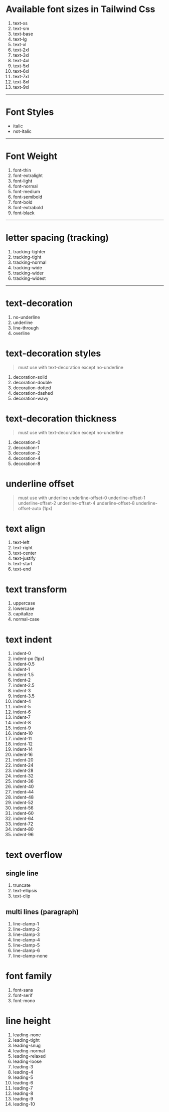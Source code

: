 # Available font sizes in Tailwind Css
1. text-xs 
2. text-sm 
3. text-base 
4. text-lg
5. text-xl
6. text-2xl
7. text-3xl
8. text-4xl
9. text-5xl
10. text-6xl
11. text-7xl
12. text-8xl
13. text-9xl

<hr/>

# Font Styles
- italic
- not-italic
<hr/>

# Font Weight
1. font-thin 		
2. font-extralight 	
3. font-light 		
4. font-normal	 	
5. font-medium	 	
6. font-semibold 	
7. font-bold		
8. font-extrabold 	
9. font-black 		
<hr/>

# letter spacing (tracking)
1. tracking-tighter
2. tracking-tight
3. tracking-normal
4. tracking-wide
5. tracking-wider
6. tracking-widest

<hr/>

# text-decoration
1. no-underline	
2. underline		
3. line-through
4. overline


# text-decoration styles
> must use with text-decoration except no-underline
1. decoration-solid
2. decoration-double
3. decoration-dotted
4. decoration-dashed
5. decoration-wavy


# text-decoration thickness
> must use with text-decoration except no-underline
1. decoration-0
2. decoration-1
3. decoration-2
4. decoration-4
5. decoration-8

# underline offset
> must use with underline
underline-offset-0
underline-offset-1
underline-offset-2
underline-offset-4
underline-offset-8
underline-offset-auto (1px)

# text align
1. text-left		
2. text-right	
3. text-center	
4. text-justify	
5. text-start	
6. text-end		

# text transform
1. uppercase		
2. lowercase		
3. capitalize	
4. normal-case	

# text indent
1. indent-0		
2. indent-px (1px)		
3. indent-0.5	
4. indent-1		
5. indent-1.5	
6. indent-2		
7. indent-2.5	
8. indent-3		
9. indent-3.5	
10. indent-4		
11. indent-5		
12. indent-6		
13. indent-7		
14. indent-8		
15. indent-9		
16. indent-10		
17. indent-11		
18. indent-12		
19. indent-14		
20. indent-16		
21. indent-20		
22. indent-24		
23. indent-28		
24. indent-32		
25. indent-36		
26. indent-40		
27. indent-44		
28. indent-48		
29. indent-52		
30. indent-56		
31. indent-60		
32. indent-64		
33. indent-72		
34. indent-80		
35. indent-96		

# text overflow

## single line
1. truncate
2. text-ellipsis
3. text-clip

## multi lines (paragraph)
1. line-clamp-1
2. line-clamp-2
3. line-clamp-3
4. line-clamp-4
5. line-clamp-5
6. line-clamp-6
7. line-clamp-none

# font family
1. font-sans
2. font-serif
3. font-mono


# line height
1. leading-none
2. leading-tight
3. leading-snug
4. leading-normal
5. leading-relaxed
6. leading-loose
7. leading-3
8. leading-4
9. leading-5
10. leading-6
11. leading-7
12. leading-8
13. leading-9
14. leading-10



